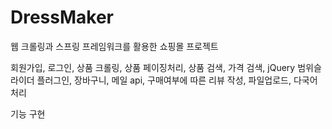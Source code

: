 # DressMaker

웹 크롤링과 스프링 프레임워크를 활용한 쇼핑몰 프로젝트

회원가입, 로그인, 상품 크롤링, 상품 페이징처리, 상품 검색, 가격 검색, jQuery 범위슬라이더 플러그인, 장바구니, 메일 api, 구매여부에 따른 리뷰 작성, 파일업로드, 다국어처리

기능 구현

